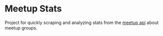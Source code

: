 # Meetup Stats
Project for quickly scraping and analyzing stats from the [meetup api](https://www.meetup.com/meetup_api/) about meetup groups.

